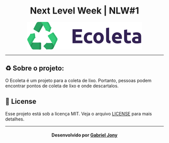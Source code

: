 <h1 align="center">
    Next Level Week | NLW#1
</h1>
  
<p align="center">
  <img src="assets/icones/logo.svg">
</p>

_________

## ♻️ Sobre o projeto:
O Ecoleta é um projeto para a coleta de lixo. Portanto, pessoas podem encontrar pontos de coleta de lixo e onde descartalos.


## 📝 License

Esse projeto está sob a licença MIT. Veja o arquivo [LICENSE](LICENSE.md) para mais detalhes.

---

<h4 align="center">
    Desenvolvido por <a href="https://www.linkedin.com/in/gabriel-jony/">Gabriel Jony</a>
</h4>
  
